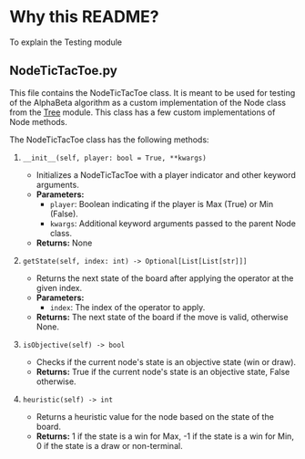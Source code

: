 # Why this README?

To explain the Testing module

## NodeTicTacToe.py

This file contains the NodeTicTacToe class. It is meant to be used for testing of the AlphaBeta algorithm as a custom implementation of the Node class from the [Tree](../Tree/README.md) module. This class has a few custom implementations of Node methods.

The NodeTicTacToe class has the following methods:

1. `__init__(self, player: bool = True, **kwargs)`

   - Initializes a NodeTicTacToe with a player indicator and other keyword arguments.
   - **Parameters:**
     - `player`: Boolean indicating if the player is Max (True) or Min (False).
     - `kwargs`: Additional keyword arguments passed to the parent Node class.
   - **Returns:** None

2. `getState(self, index: int) -> Optional[List[List[str]]]`

   - Returns the next state of the board after applying the operator at the given index.
   - **Parameters:**
     - `index`: The index of the operator to apply.
   - **Returns:** The next state of the board if the move is valid, otherwise None.

3. `isObjective(self) -> bool`

   - Checks if the current node's state is an objective state (win or draw).
   - **Returns:** True if the current node's state is an objective state, False otherwise.

4. `heuristic(self) -> int`
   - Returns a heuristic value for the node based on the state of the board.
   - **Returns:** 1 if the state is a win for Max, -1 if the state is a win for Min, 0 if the state is a draw or non-terminal.
